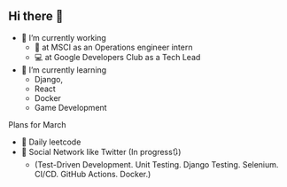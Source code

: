 ## Hi there 👋

- 🔭 I’m currently working
  - 🧩 at MSCI as an Operations engineer intern
  - 💻 at Google Developers Club as a Tech Lead
- 🎨 I’m currently learning
  - Django,
  - React
  - Docker
  - Game Development

Plans for March
- 🦍 Daily leetcode
- 🤡 Social Network like Twitter (In progress🔃)
  - (Test-Driven Development. Unit Testing. Django Testing. Selenium. CI/CD. GitHub Actions. Docker.)
